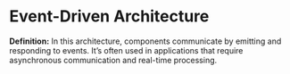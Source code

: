 # Event-Driven Architecture


**Definition:** In this architecture, components communicate by emitting and responding to events. It’s often used in applications that require asynchronous communication and real-time processing.
